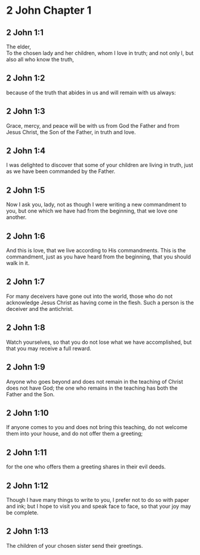 # 2 John Chapter 1

## 2 John 1:1

The elder,  
To the chosen lady and her children, whom I love in truth; and not only I, but also all who know the truth,

## 2 John 1:2

because of the truth that abides in us and will remain with us always:

## 2 John 1:3

Grace, mercy, and peace will be with us from God the Father and from Jesus Christ, the Son of the Father, in truth and love.

## 2 John 1:4

I was delighted to discover that some of your children are living in truth, just as we have been commanded by the Father.

## 2 John 1:5

Now I ask you, lady, not as though I were writing a new commandment to you, but one which we have had from the beginning, that we love one another.

## 2 John 1:6

And this is love, that we live according to His commandments. This is the commandment, just as you have heard from the beginning, that you should walk in it.

## 2 John 1:7

For many deceivers have gone out into the world, those who do not acknowledge Jesus Christ as having come in the flesh. Such a person is the deceiver and the antichrist.

## 2 John 1:8

Watch yourselves, so that you do not lose what we have accomplished, but that you may receive a full reward.

## 2 John 1:9

Anyone who goes beyond and does not remain in the teaching of Christ does not have God; the one who remains in the teaching has both the Father and the Son.

## 2 John 1:10

If anyone comes to you and does not bring this teaching, do not welcome them into your house, and do not offer them a greeting;

## 2 John 1:11

for the one who offers them a greeting shares in their evil deeds.

## 2 John 1:12

Though I have many things to write to you, I prefer not to do so with paper and ink; but I hope to visit you and speak face to face, so that your joy may be complete.

## 2 John 1:13

The children of your chosen sister send their greetings.
